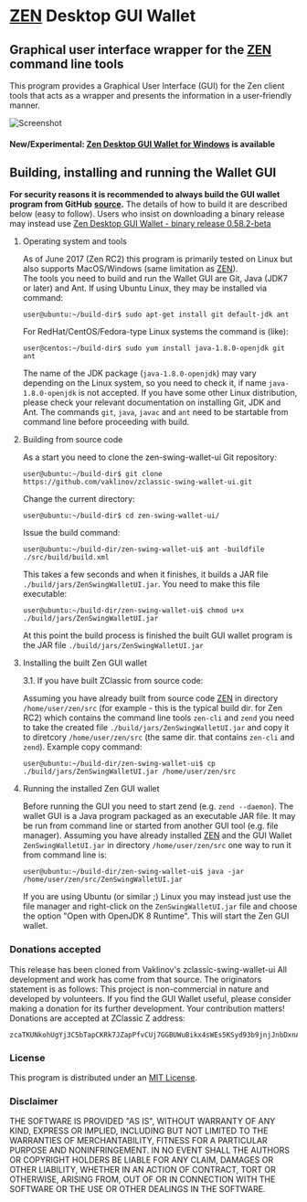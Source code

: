 # [ZEN](https://zencash.io/) Desktop GUI Wallet

## Graphical user interface wrapper for the [ZEN](https://zencash.io/) command line tools

This program provides a Graphical User Interface (GUI) for the Zen client tools that acts as a wrapper and 
presents the information in a user-friendly manner.

![Screenshot](https://github.com/Scottrock/zen-swing-wallet-ui/blob/master/docs/ZenWallet.png "Main Window")

#### New/Experimental: [Zen Desktop GUI Wallet for Windows](https://github.com/vaklinov/zclassic-swing-wallet-ui/blob/master/docs/Readme-Windows.md) is available

## Building, installing and running the Wallet GUI


**For security reasons it is recommended to always build the GUI wallet program from GitHub**
**[source](https://github.com/vaklinov/zclassic-swing-wallet-ui/archive/master.zip).**
The details of how to build it are described below (easy to follow).
Users who insist on downloading a binary release may instead 
use [Zen Desktop GUI Wallet - binary release 0.58.2-beta](https://github.com/vaklinov/zclassic-swing-wallet-ui/blob/master/docs/Release_0.58.2-beta.md)


1. Operating system and tools

   As of June 2017 (Zen RC2) this program is primarily tested on Linux but also supports
   MacOS/Windows (same limitation as [ZEN](https://zencash.io/)).   
   The tools you need to build and run the Wallet GUI are Git, Java (JDK7 or later) and 
   Ant. If using Ubuntu Linux, they may be installed via command: 
   ```
   user@ubuntu:~/build-dir$ sudo apt-get install git default-jdk ant
   ``` 
   For RedHat/CentOS/Fedora-type Linux systems the command is (like):
   ```
   user@centos:~/build-dir$ sudo yum install java-1.8.0-openjdk git ant 
   ```
   The name of the JDK package (`java-1.8.0-openjdk`) may vary depending on the Linux system, so you need to
   check it, if name `java-1.8.0-openjdk` is not accepted.
   If you have some other Linux distribution, please check your relevant documentation on installing Git, 
   JDK and Ant. The commands `git`, `java`, `javac` and `ant` need to be startable from command line 
   before proceeding with build.

2. Building from source code

   As a start you need to clone the zen-swing-wallet-ui Git repository:
   ```
   user@ubuntu:~/build-dir$ git clone https://github.com/vaklinov/zclassic-swing-wallet-ui.git
   ```
   Change the current directory:
   ```
   user@ubuntu:~/build-dir$ cd zen-swing-wallet-ui/
   ```
   Issue the build command:
   ```
   user@ubuntu:~/build-dir/zen-swing-wallet-ui$ ant -buildfile ./src/build/build.xml
   ```
   This takes a few seconds and when it finishes, it builds a JAR file `./build/jars/ZenSwingWalletUI.jar`. 
   You need to make this file executable:
   ```
   user@ubuntu:~/build-dir/zen-swing-wallet-ui$ chmod u+x ./build/jars/ZenSwingWalletUI.jar
   ```
   At this point the build process is finished the built GUI wallet program is the JAR 
   file `./build/jars/ZenSwingWalletUI.jar`

3. Installing the built Zen GUI wallet

   3.1. If you have built ZClassic from source code:

   Assuming you have already built from source code [ZEN](https://zencash.io/) in directory `/home/user/zen/src` (for 
   example - this is the typical build dir. for Zen RC2) which contains the command line tools `zen-cli` 
   and `zend` you need to take the created file `./build/jars/ZenSwingWalletUI.jar` and copy it 
   to diretcory `/home/user/zen/src` (the same dir. that contains `zen-cli` and `zend`). Example copy command:
   ```
   user@ubuntu:~/build-dir/zen-swing-wallet-ui$ cp ./build/jars/ZenSwingWalletUI.jar /home/user/zen/src    
   ```

4. Running the installed Zen GUI wallet

   Before running the GUI you need to start zend (e.g. `zend --daemon`). The wallet GUI is a Java program packaged 
   as an executable JAR file. It may be run from command line or started from another GUI tool (e.g. file manager). 
   Assuming you have already installed [ZEN](https://zencash.io/) and the GUI Wallet `ZenSwingWalletUI.jar` in 
   directory `/home/user/zen/src` one way to run it from command line is:
   ```
   user@ubuntu:~/build-dir/zen-swing-wallet-ui$ java -jar /home/user/zen/src/ZenSwingWalletUI.jar
   ```
   If you are using Ubuntu (or similar ;) Linux you may instead just use the file manager and 
   right-click on the `ZenSwingWalletUI.jar` file and choose the option "Open with OpenJDK 8 Runtime". 
   This will start the Zen GUI wallet.

### Donations accepted
This release has been cloned from Vaklinov's zclassic-swing-wallet-ui
All development and work has come from that source.
The originators statement is as follows:
This project is non-commercial in nature and developed by volunteers. If you find the GUI
Wallet useful, please consider making a donation for its further development. Your contribution matters! Donations 
are accepted at ZClassic Z address:
```
zcaTKUNkohUgYj3C5bTapCKRk7JZapPfvCUj7GGBUWuBikx4sWEs5KSyd93b9jnjJnbDxnApyXyfeG482iJ5HzoC7cz6oob
```

### License
This program is distributed under an [MIT License](https://github.com/vaklinov/zclassic-swing-wallet-ui/raw/master/LICENSE).

### Disclaimer

THE SOFTWARE IS PROVIDED "AS IS", WITHOUT WARRANTY OF ANY KIND, EXPRESS OR
IMPLIED, INCLUDING BUT NOT LIMITED TO THE WARRANTIES OF MERCHANTABILITY,
FITNESS FOR A PARTICULAR PURPOSE AND NONINFRINGEMENT. IN NO EVENT SHALL THE
AUTHORS OR COPYRIGHT HOLDERS BE LIABLE FOR ANY CLAIM, DAMAGES OR OTHER
LIABILITY, WHETHER IN AN ACTION OF CONTRACT, TORT OR OTHERWISE, ARISING FROM,
OUT OF OR IN CONNECTION WITH THE SOFTWARE OR THE USE OR OTHER DEALINGS IN THE
SOFTWARE.

